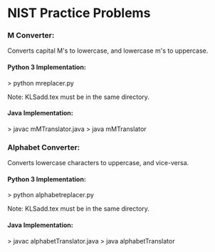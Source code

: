 NIST Practice Problems
=========
<h3>M Converter:</h3>
Converts capital M's to lowercase, and lowercase m's to uppercase.

<h4>Python 3 Implementation:</h4>
	> python mreplacer.py

Note: KLSadd.tex must be in the same directory.

<h4>Java Implementation:</h4>
	> javac mMTranslator.java
	> java mMTranslator



<h3>Alphabet Converter:</h3>
Converts lowercase characters to uppercase, and vice-versa.

<h4>Python 3 Implementation:</h4>
	> python alphabetreplacer.py

Note: KLSadd.tex must be in the same directory.

<h4>Java Implementation:</h4>
	> javac alphabetTranslator.java
	> java alphabetTranslator
